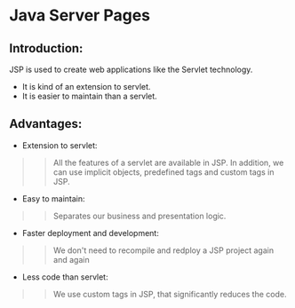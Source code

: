 # Java Server Pages

## Introduction:

JSP is used to create web applications like the Servlet technology.
- It is kind of an extension to servlet.
- It is easier to maintain than a servlet.

## Advantages:

- Extension to servlet:
>> All the features of a servlet are available in JSP. In addition, we can use implicit objects, predefined tags and custom tags in JSP.

- Easy to maintain:
>> Separates our business and presentation logic.

- Faster deployment and development:
>> We don't need to recompile and redploy a JSP project again and again

- Less code than servlet:
>> We use custom tags in JSP, that significantly reduces the code.
